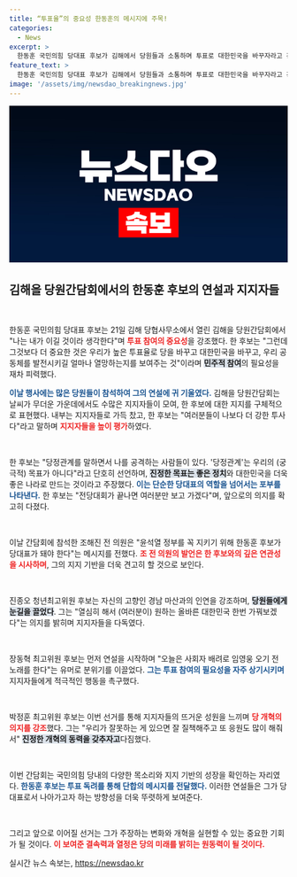 ```yaml
---
title: “투표율”의 중요성 한동훈의 메시지에 주목!
categories:
  - News
excerpt: >
  한동훈 국민의힘 당대표 후보가 김해에서 당원들과 소통하며 투표로 대한민국을 바꾸자라고 강조했다. 강력한 지지 속 윤 정부 성공의 필요성을 역설하고, 전화투표에 적극 참여해 달라는 메시지를 전했다.
feature_text: >
  한동훈 국민의힘 당대표 후보가 김해에서 당원들과 소통하며 투표로 대한민국을 바꾸자라고 강조했다. 강력한 지지 속 윤 정부 성공의 필요성을 역설하고, 전화투표에 적극 참여해 달라는 메시지를 전했다.
image: '/assets/img/newsdao_breakingnews.jpg'
---
```


<p><img src="/assets/img/newsdao_breakingnews.jpg" alt="firstkoreanews 속보" /></p>

<h2 data-ke-size="size26">김해을 당원간담회에서의 한동훈 후보의 연설과 지지자들</h2>

<p data-ke-size="size16">&nbsp;</p>

<p>한동훈 국민의힘 당대표 후보는 21일 김해 당협사무소에서 열린 김해을 당원간담회에서 "나는 내가 이길 것이라 생각한다"며 <b><span style="color: #ee2323;">투표 참여의 중요성</span></b>을 강조했다. 한 후보는 "그런데 그것보다 더 중요한 것은 우리가 높은 투표율로 당을 바꾸고 대한민국을 바꾸고, 우리 공동체를 발전시키길 얼마나 열망하는지를 보여주는 것"이라며 <b><span style="background-color: #21538527;">민주적 참여</span></b>의 필요성을 재차 피력했다. </p>

<p><b><span style="color: #1a5490;">이날 행사에는 많은 당원들이 참석하여 그의 연설에 귀 기울였다.</span></b> 김해을 당원간담회는 날씨가 무더운 가운데에서도 수많은 지지자들이 모여, 한 후보에 대한 지지를 구체적으로 표현했다. 내부는 지지자들로 가득 찼고, 한 후보는 "여러분들이 나보다 더 강한 투사다"라고 말하며 <b><span style="color: #ee2323;">지지자들을 높이 평가</span></b>하였다. </p>

<p data-ke-size="size16">&nbsp;</p>

<p>한 후보는 "당정관계를 말하면서 나를 공격하는 사람들이 있다. '당정관계'는 우리의 (궁극적) 목표가 아니다"라고 단호히 선언하며, <b><span style="background-color: #21538527;">진정한 목표는 좋은 정치</span></b>와 대한민국을 더욱 좋은 나라로 만드는 것이라고 주장했다. <b><span style="color: #1a5490;">이는 단순한 당대표의 역할을 넘어서는 포부를 나타낸다.</span></b> 한 후보는 "전당대회가 끝나면 여러분만 보고 가겠다"며, 앞으로의 의지를 확고히 다졌다.</p>

<p data-ke-size="size16">&nbsp;</p>

<p>이날 간담회에 참석한 조해진 전 의원은 "윤석열 정부를 꼭 지키기 위해 한동훈 후보가 당대표가 돼야 한다"는 메시지를 전했다. <b><span style="color: #ee2323;">조 전 의원의 발언은 한 후보와의 깊은 연관성을 시사하며</span></b>, 그의 지지 기반을 더욱 견고히 할 것으로 보인다. </p>

<p data-ke-size="size16">&nbsp;</p>

<p>진종오 청년최고위원 후보는 자신의 고향인 경남 마산과의 인연을 강조하며, <b><span style="background-color: #21538527;">당원들에게 눈길을 끌었다</span></b>. 그는 "열심히 해서 (여러분이) 원하는 올바른 대한민국 한번 가꿔보겠다"는 의지를 밝히며 지지자들을 다독였다. </p>

<p data-ke-size="size16">&nbsp;</p>

<p>장동혁 최고위원 후보는 먼저 연설을 시작하며 "오늘은 사회자 배려로 임영웅 오기 전 노래를 한다"는 유머로 분위기를 이끌었다. <b><span style="color: #1a5490;">그는 투표 참여의 필요성을 자주 상기시키며</span></b> 지지자들에게 적극적인 행동을 촉구했다. </p>

<p data-ke-size="size16">&nbsp;</p>

<p>박정훈 최고위원 후보는 이번 선거를 통해 지지자들의 뜨거운 성원을 느끼며 <b><span style="color: #ee2323;">당 개혁의 의지를 강조</span></b>했다. 그는 "우리가 잘못하는 게 있으면 잘 질책해주고 또 응원도 많이 해줘서" <b><span style="background-color: #21538527;">진정한 개혁의 동력을 갖추자고</span></b>다짐했다. </p>

<p data-ke-size="size16">&nbsp;</p>

<p>이번 간담회는 국민의힘 당내의 다양한 목소리와 지지 기반의 성장을 확인하는 자리였다. <b><span style="color: #1a5490;">한동훈 후보는 투표 독려를 통해 단합의 메시지를 전달했다.</span></b> 이러한 연설들은 그가 당대표로서 나아가고자 하는 방향성을 더욱 뚜렷하게 보여준다. </p>

<p data-ke-size="size16">&nbsp;</p>

<p>그리고 앞으로 이어질 선거는 그가 주장하는 변화와 개혁을 실현할 수 있는 중요한 기회가 될 것이다. <b><span style="color: #ee2323;">이 보여준 결속력과 열정은 당의 미래를 밝히는 원동력이 될 것이다.</span></b> </p>
실시간 뉴스 속보는, <a href="https://newsdao.kr" rel="dofollow">https://newsdao.kr</a>


